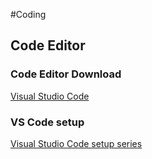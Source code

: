 #Coding

## Code Editor

### Code Editor Download

[Visual Studio Code](https://code.visualstudio.com/)

### VS Code setup

[Visual Studio Code setup series](https://www.youtube.com/watch?v=xzAOWzG7A7c&list=PLht38HefjmzGWN0CUHGqjliTSuhXFTDG5)

